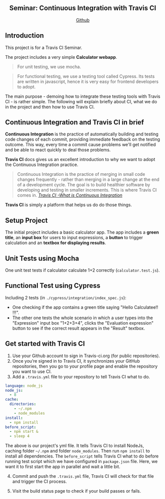<h2 align="center">
Seminar: Continuous Integration with Travis CI
</h2>

<p align="center">
  <a href="https://github.com/theKastle/ci">Github</a>
</p>

## Introduction
This project is for a Travis CI Seminar. 

The project includes a very simple **Calculator webapp**. 

> For unit testing, we use mocha. 

> For functional testing, we use a testing tool called Cypress. Its tests are written in javascript, hence it is very easy for frontend developers to adopt.

The main purpose - demoing how to integrate these testing tools with Travis CI - is rather simple. The following will explain briefly about CI, what we do in the project and then how to use Travis CI.

## Continuous Integration and Travis CI in brief
**Continuous Integration** is the practice of automatically building and testing code changes of each commit, providing immediate feedback on the testing outcome. This way, every time a commit cause problems we'll get notified and be able to react quickly to deal those problems.

**Travis CI** docs gives us an excellent introduction to why we want to adopt the Continuous Integration practice. 
> Continuous Integration is the practice of merging in small code changes frequently - rather than merging in a large change at the end of a development cycle. The goal is to build healthier software by developing and testing in smaller increments. This is where Travis CI comes in.
<cite>[Travis CI -What is Continuous Integration][1]</cite>

**Travis CI** is simply a platform that helps us do do those things.

## Setup Project
The initial project includes a basic calculator app. The app includes a **green title**, an **input box** for users to input expressions, a **button** to trigger calculation and an **textbox for displaying results**.

## Unit Tests using Mocha
One unit test tests if calculator calculate 1+2 correctly (```calculator.test.js```).

## Functional Test using Cypress
Including 2 tests (in ```./cypress/integration/index_spec.js```): 
- One checking if the app contains a green title saying "Hello Calculatee!! !!!". 
- The other one tests the whole scenario in which a user types into the "Expression" input box "1+2+3+4", clicks the "Evaluation expression" button to see if the correct result appears in the "Result" textbox.

## Get started with Travis CI
1. Use your Github account to sign in Travis-ci.org (for public repositories).
2. Once you’re signed in to Travis CI, it synchronizes your GitHub repositories, then you go to your profile page and enable the repository you want to use CI.
3. Add a ```.travis.yml``` file to your repository to tell Travis CI what to do.

```yml
language: node_js
node_js:
  - 8
cache:
  directories:
    - ~/.npm
    - node_modules
install:
  - npm install
before_script:
  - npm start &
  - sleep 4
```

The above is our project's yml file. It tells Travis CI to install NodeJs, caching folder ```~/.npm``` and folder ```node_modules```. Then run ```npm install``` to install all dependencies. The ```before_script``` tells Travis CI what to do before running test script which we have configured in ```package.json``` file. Here, we want it to first start the app in parallel and wait a little bit.

4. Commit and push the ```.travis.yml``` file, Travis CI will check for that file and trigger the CI process.

5. Visit the build status page to check if your build passes or fails. 

[1]:https://docs.travis-ci.com/user/for-beginners